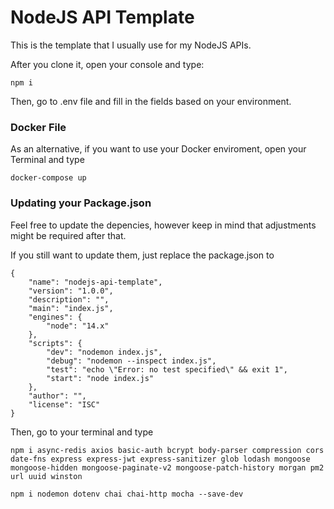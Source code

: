 # NodeJS API Template

This is the template that I usually use for my NodeJS APIs.

After you clone it, open your console and type:

```
npm i
```

Then, go to .env file and fill in the fields based on your environment.

### Docker File

As an alternative, if you want to use your Docker enviroment, open your Terminal and type

```
docker-compose up
```

### Updating your Package.json

Feel free to update the depencies, however keep in mind that adjustments might be required after that.

If you still want to update them, just replace the package.json to

```
{
    "name": "nodejs-api-template",
    "version": "1.0.0",
    "description": "",
    "main": "index.js",
    "engines": {
        "node": "14.x"
    },
    "scripts": {
        "dev": "nodemon index.js",
        "debug": "nodemon --inspect index.js",
        "test": "echo \"Error: no test specified\" && exit 1",
        "start": "node index.js"
    },
    "author": "",
    "license": "ISC"
}
```

Then, go to your terminal and type

```
npm i async-redis axios basic-auth bcrypt body-parser compression cors date-fns express express-jwt express-sanitizer glob lodash mongoose mongoose-hidden mongoose-paginate-v2 mongoose-patch-history morgan pm2 url uuid winston
```

```
npm i nodemon dotenv chai chai-http mocha --save-dev
```
